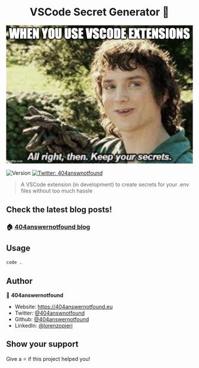 <h1 align="center">VSCode Secret Generator 👋</h1>

  <img alt="Gitpainter" src="public/vscodesecretgenerator.jpeg" />
<p>
  <img alt="Version" src="https://img.shields.io/badge/version-1.0.0-blue.svg?cacheSeconds=2592000" />
  <a href="https://twitter.com/404answnotfound" target="_blank">
    <img alt="Twitter: 404answnotfound" src="https://img.shields.io/twitter/follow/404answnotfound.svg?style=social" />
  </a>
</p>

> A VSCode extension (in development) to create secrets for your .env files without too much hassle

## Check the latest blog posts!
### 🏠 [404answernotfound blog](https://404answernotfound.eu)

## Usage

```sh
code .
```

## Author

👤 **404answernotfound**

* Website: https://404answernotfound.eu
* Twitter: [@404answnotfound](https://twitter.com/404answnotfound)
* Github: [@404answernotfound](https://github.com/404answernotfound)
* LinkedIn: [@lorenzopieri](https://linkedin.com/in/lorenzopieri)

## Show your support

Give a ⭐️ if this project helped you!